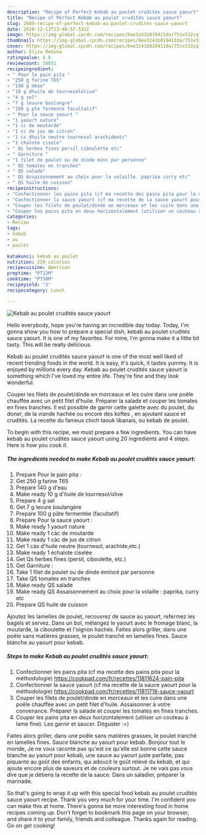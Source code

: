 ```yaml
---
description: "Recipe of Perfect Kebab au poulet crudités sauce yaourt"
title: "Recipe of Perfect Kebab au poulet crudités sauce yaourt"
slug: 2049-recipe-of-perfect-kebab-au-poulet-crudites-sauce-yaourt
date: 2020-12-13T13:40:57.531Z
image: https://img-global.cpcdn.com/recipes/6ee3241b019411da/751x532cq70/kebab-au-poulet-crudites-sauce-yaourt-photo-principale-de-la-recette.jpg
thumbnail: https://img-global.cpcdn.com/recipes/6ee3241b019411da/751x532cq70/kebab-au-poulet-crudites-sauce-yaourt-photo-principale-de-la-recette.jpg
cover: https://img-global.cpcdn.com/recipes/6ee3241b019411da/751x532cq70/kebab-au-poulet-crudites-sauce-yaourt-photo-principale-de-la-recette.jpg
author: Eliza Medina
ratingvalue: 4.8
reviewcount: 10651
recipeingredient:
- " Pour le pain pita "
- "250 g farine T65"
- "140 g deau"
- "10 g dhuile de tournesololive"
- "4 g sel"
- "7 g levure boulangre"
- "100 g pte fermente facultatif"
- " Pour la sauce yaourt "
- "1 yaourt nature"
- "1 cc de moutarde"
- "1 cc de jus de citron"
- "1 cs dhuile neutre tournesol arachideetc"
- "1 chalote cisele"
- " Qs herbes fines persil ciboulette etc"
- " Garniture "
- "1 filet de poulet ou de dinde minc par personne"
- " QS tomates en tranches"
- " QS salade"
- " QS Assaisonnement au choix pour la volaille  paprika curry etc"
- " QS huile de cuisson"
recipeinstructions:
- "Confectionner les pains pita (cf ma recette des pains pita pour la méthodologie) https://cookpad.com/fr/recettes/11811624-pain-pita"
- "Confectionner la sauce yaourt (cf ma recette de la sauce yaourt pour la méthodologie) https://cookpad.com/fr/recettes/11811718-sauce-yaourt"
- "Couper les filets de poulet/dinde en morceaux et les cuire dans une poêle chauffée avec un petit filet d&#39;huile. Assaisonner à votre convenance. Préparer la salade et couper les tomates en fines tranches."
- "Couper les pains pita en deux horizontalement (utiliser un couteau à lame fine). Les garnir et saucer. Déguster :=)"
categories:
- Recipe
tags:
- kebab
- au
- poulet

katakunci: kebab au poulet 
nutrition: 229 calories
recipecuisine: American
preptime: "PT12M"
cooktime: "PT58M"
recipeyield: "3"
recipecategory: Lunch

---
```



![Kebab au poulet crudités sauce yaourt](https://img-global.cpcdn.com/recipes/6ee3241b019411da/751x532cq70/kebab-au-poulet-crudites-sauce-yaourt-photo-principale-de-la-recette.jpg)

Hello everybody, hope you're having an incredible day today. Today, I'm gonna show you how to prepare a special dish, kebab au poulet crudités sauce yaourt. It is one of my favorites. For mine, I'm gonna make it a little bit tasty. This will be really delicious.

Kebab au poulet crudités sauce yaourt is one of the most well liked of recent trending foods in the world. It is easy, it's quick, it tastes yummy. It is enjoyed by millions every day. Kebab au poulet crudités sauce yaourt is something which I've loved my entire life. They're fine and they look wonderful.

Couper les filets de poulet/dinde en morceaux et les cuire dans une poêle chauffée avec un petit filet d&#39;huile. Préparer la salade et couper les tomates en fines tranches. Il est possible de garnir cette galette avec du poulet, du doner, de la viande hachée ou encore des koftes , en ajoutant sauce et crudités. La recette du fameux chich taouk libanais, ou kebab de poulet.


To begin with this recipe, we must prepare a few ingredients. You can have kebab au poulet crudités sauce yaourt using 20 ingredients and 4 steps. Here is how you cook it.

<!--inarticleads1-->

##### The ingredients needed to make Kebab au poulet crudités sauce yaourt:

1. Prepare  Pour le pain pita :
1. Get 250 g farine T65
1. Prepare 140 g d&#39;eau
1. Make ready 10 g d&#39;huile de tournesol/olive
1. Prepare 4 g sel
1. Get 7 g levure boulangère
1. Prepare 100 g pâte fermentée (facultatif)
1. Prepare  Pour la sauce yaourt :
1. Make ready 1 yaourt nature
1. Make ready 1 càc de moutarde
1. Make ready 1 càc de jus de citron
1. Get 1 càs d&#39;huile neutre (tournesol, arachide,etc.)
1. Make ready 1 échalote ciselée
1. Get  Qs herbes fines (persil, ciboulette, etc.)
1. Get  Garniture :
1. Take 1 filet de poulet ou de dinde émincé par personne
1. Take  QS tomates en tranches
1. Make ready  QS salade
1. Make ready  QS Assaisonnement au choix pour la volaille : paprika, curry etc
1. Prepare  QS huile de cuisson


Ajoutez les lamelles de poulet, recouvrez de sauce au yaourt, refermez les bagels et servez. Dans un bol, mélangez le yaourt avec le fromage blanc, la moutarde, la ciboulette et l&#39;oignon hachés. Faites alors griller, dans une poêle sans matières grasses, le poulet tranché en lamelles fines. Sauce blanche au yaourt pour kebab. 

<!--inarticleads2-->

##### Steps to make Kebab au poulet crudités sauce yaourt:

1. Confectionner les pains pita (cf ma recette des pains pita pour la méthodologie) https://cookpad.com/fr/recettes/11811624-pain-pita
1. Confectionner la sauce yaourt (cf ma recette de la sauce yaourt pour la méthodologie) https://cookpad.com/fr/recettes/11811718-sauce-yaourt
1. Couper les filets de poulet/dinde en morceaux et les cuire dans une poêle chauffée avec un petit filet d&#39;huile. Assaisonner à votre convenance. Préparer la salade et couper les tomates en fines tranches.
1. Couper les pains pita en deux horizontalement (utiliser un couteau à lame fine). Les garnir et saucer. Déguster :=)


Faites alors griller, dans une poêle sans matières grasses, le poulet tranché en lamelles fines. Sauce blanche au yaourt pour kebab. Bonjour tout le monde, Je ne vous raconte pas qu&#39;est ce qu&#39;elle est bonne cette sauce blanche au yaourt pour kebab, une sauce au yaourt juste parfaite, pas piquante au goût des enfants, qui adoucit le goût relevé du kebab, et qui ajoute encore plus de saveurs et de couleurs surtout. Je ne vais pas vous dire que je détiens la recette de la sauce. Dans un saladier, préparer la marinade. 

So that's going to wrap it up with this special food kebab au poulet crudités sauce yaourt recipe. Thank you very much for your time. I'm confident you can make this at home. There's gonna be more interesting food in home recipes coming up. Don't forget to bookmark this page on your browser, and share it to your family, friends and colleague. Thanks again for reading. Go on get cooking!
